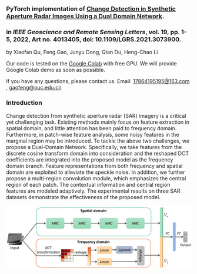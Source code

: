 ### PyTorch implementation of  [**Change Detection in Synthetic Aperture Radar Images Using a Dual Domain Network**](https://arxiv.org/pdf/2104.06699.pdf). 

### in *IEEE Geoscience and Remote Sensing Letters*, vol. 19, pp. 1-5, 2022, Art no. 4013405, doi: 10.1109/LGRS.2021.3073900.

by Xiaofan Qu, Feng Gao, Junyu Dong, Qian Du, Heng-Chao Li



Our code is tested on the [Google Colab](https://colab.research.google.com/) with free GPU. We will provide Google Colab demo as soon as possible. 



If you have any questions, please contact us. Email: 17864195195@163.com , gaofeng@ouc.edu.cn



### Introduction

Change detection from synthetic aperture radar (SAR) imagery is a critical yet challenging task. Existing methods mainly focus on feature extraction in spatial domain, and little attention has been paid to frequency domain. Furthermore, in patch-wise feature analysis, some noisy features in the marginal region may be introduced. To tackle the above two challenges, we propose a Dual-Domain Network. Specifically, we take features from the discrete cosine transform domain into consideration and the reshaped DCT coefficients are integrated into the proposed model as the frequency domain branch. Feature representations from both frequency and spatial domain are exploited to alleviate the speckle noise. In addition, we further propose a multi-region convolution module, which emphasizes the central region of each patch. The contextual information and central region features are modeled adaptively. The experimental results on three SAR datasets demonstrate the effectiveness of the proposed model.

![](https://raw.githubusercontent.com/summitgao/SAR_CD_DDNet/main/framework.jpg)



